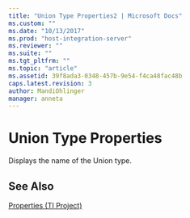```yaml
---
title: "Union Type Properties2 | Microsoft Docs"
ms.custom: ""
ms.date: "10/13/2017"
ms.prod: "host-integration-server"
ms.reviewer: ""
ms.suite: ""
ms.tgt_pltfrm: ""
ms.topic: "article"
ms.assetid: 39f8ada3-0348-457b-9e54-f4ca48fac48b
caps.latest.revision: 3
author: MandiOhlinger
manager: anneta
---
```

# Union Type Properties
Displays the name of the Union type.  
  
## See Also  
 [Properties (TI Project)](../core/properties-ti-project.md)